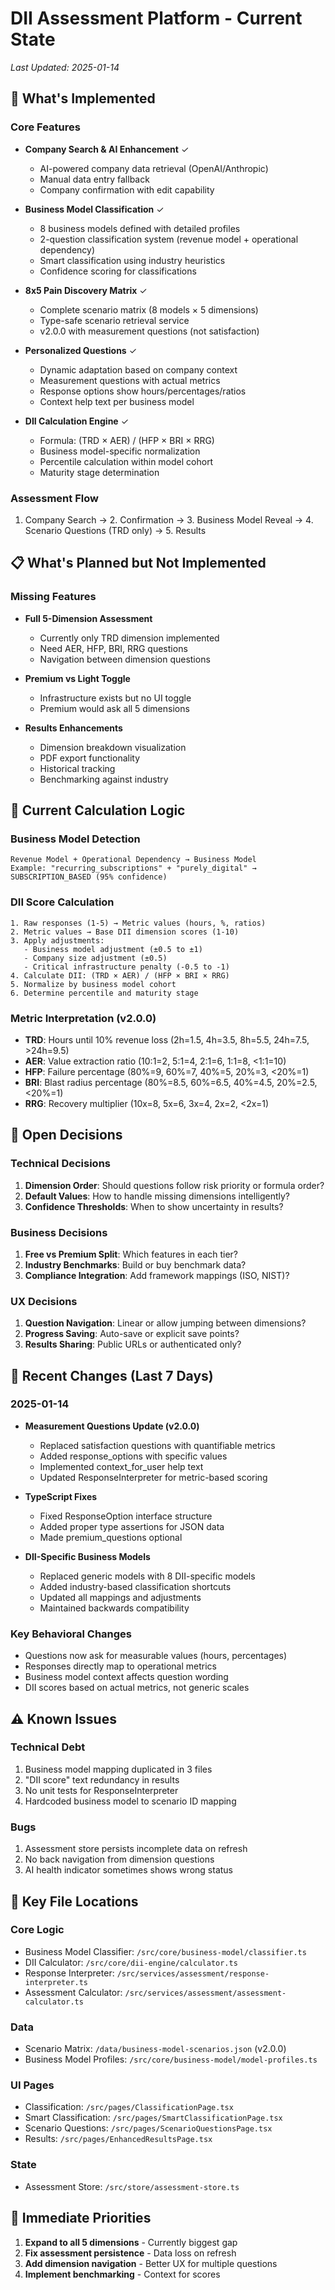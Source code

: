 # DII Assessment Platform - Current State
*Last Updated: 2025-01-14*

## 🚀 What's Implemented

### Core Features
- **Company Search & AI Enhancement** ✓
  - AI-powered company data retrieval (OpenAI/Anthropic)
  - Manual data entry fallback
  - Company confirmation with edit capability
  
- **Business Model Classification** ✓
  - 8 business models defined with detailed profiles
  - 2-question classification system (revenue model + operational dependency)
  - Smart classification using industry heuristics
  - Confidence scoring for classifications
  
- **8x5 Pain Discovery Matrix** ✓
  - Complete scenario matrix (8 models × 5 dimensions)
  - Type-safe scenario retrieval service
  - v2.0.0 with measurement questions (not satisfaction)
  
- **Personalized Questions** ✓
  - Dynamic adaptation based on company context
  - Measurement questions with actual metrics
  - Response options show hours/percentages/ratios
  - Context help text per business model
  
- **DII Calculation Engine** ✓
  - Formula: (TRD × AER) / (HFP × BRI × RRG)
  - Business model-specific normalization
  - Percentile calculation within model cohort
  - Maturity stage determination

### Assessment Flow
1. Company Search → 2. Confirmation → 3. Business Model Reveal → 4. Scenario Questions (TRD only) → 5. Results

## 📋 What's Planned but Not Implemented

### Missing Features
- **Full 5-Dimension Assessment**
  - Currently only TRD dimension implemented
  - Need AER, HFP, BRI, RRG questions
  - Navigation between dimension questions
  
- **Premium vs Light Toggle**
  - Infrastructure exists but no UI toggle
  - Premium would ask all 5 dimensions
  
- **Results Enhancements**
  - Dimension breakdown visualization
  - PDF export functionality
  - Historical tracking
  - Benchmarking against industry

## 🧮 Current Calculation Logic

### Business Model Detection
```
Revenue Model + Operational Dependency → Business Model
Example: "recurring_subscriptions" + "purely_digital" → SUBSCRIPTION_BASED (95% confidence)
```

### DII Score Calculation
```
1. Raw responses (1-5) → Metric values (hours, %, ratios)
2. Metric values → Base DII dimension scores (1-10)
3. Apply adjustments:
   - Business model adjustment (±0.5 to ±1)
   - Company size adjustment (±0.5)
   - Critical infrastructure penalty (-0.5 to -1)
4. Calculate DII: (TRD × AER) / (HFP × BRI × RRG)
5. Normalize by business model cohort
6. Determine percentile and maturity stage
```

### Metric Interpretation (v2.0.0)
- **TRD**: Hours until 10% revenue loss (2h=1.5, 4h=3.5, 8h=5.5, 24h=7.5, >24h=9.5)
- **AER**: Value extraction ratio (10:1=2, 5:1=4, 2:1=6, 1:1=8, <1:1=10)
- **HFP**: Failure percentage (80%=9, 60%=7, 40%=5, 20%=3, <20%=1)
- **BRI**: Blast radius percentage (80%=8.5, 60%=6.5, 40%=4.5, 20%=2.5, <20%=1)
- **RRG**: Recovery multiplier (10x=8, 5x=6, 3x=4, 2x=2, <2x=1)

## 🤔 Open Decisions

### Technical Decisions
1. **Dimension Order**: Should questions follow risk priority or formula order?
2. **Default Values**: How to handle missing dimensions intelligently?
3. **Confidence Thresholds**: When to show uncertainty in results?

### Business Decisions
1. **Free vs Premium Split**: Which features in each tier?
2. **Industry Benchmarks**: Build or buy benchmark data?
3. **Compliance Integration**: Add framework mappings (ISO, NIST)?

### UX Decisions
1. **Question Navigation**: Linear or allow jumping between dimensions?
2. **Progress Saving**: Auto-save or explicit save points?
3. **Results Sharing**: Public URLs or authenticated only?

## 🔄 Recent Changes (Last 7 Days)

### 2025-01-14
- **Measurement Questions Update (v2.0.0)**
  - Replaced satisfaction questions with quantifiable metrics
  - Added response_options with specific values
  - Implemented context_for_user help text
  - Updated ResponseInterpreter for metric-based scoring
  
- **TypeScript Fixes**
  - Fixed ResponseOption interface structure
  - Added proper type assertions for JSON data
  - Made premium_questions optional

- **DII-Specific Business Models**
  - Replaced generic models with 8 DII-specific models
  - Added industry-based classification shortcuts
  - Updated all mappings and adjustments
  - Maintained backwards compatibility

### Key Behavioral Changes
- Questions now ask for measurable values (hours, percentages)
- Responses directly map to operational metrics
- Business model context affects question wording
- DII scores based on actual metrics, not generic scales

## ⚠️ Known Issues

### Technical Debt
1. Business model mapping duplicated in 3 files
2. "DII score" text redundancy in results
3. No unit tests for ResponseInterpreter
4. Hardcoded business model to scenario ID mapping

### Bugs
1. Assessment store persists incomplete data on refresh
2. No back navigation from dimension questions
3. AI health indicator sometimes shows wrong status

## 📁 Key File Locations

### Core Logic
- Business Model Classifier: `/src/core/business-model/classifier.ts`
- DII Calculator: `/src/core/dii-engine/calculator.ts`
- Response Interpreter: `/src/services/assessment/response-interpreter.ts`
- Assessment Calculator: `/src/services/assessment/assessment-calculator.ts`

### Data
- Scenario Matrix: `/data/business-model-scenarios.json` (v2.0.0)
- Business Model Profiles: `/src/core/business-model/model-profiles.ts`

### UI Pages
- Classification: `/src/pages/ClassificationPage.tsx`
- Smart Classification: `/src/pages/SmartClassificationPage.tsx`
- Scenario Questions: `/src/pages/ScenarioQuestionsPage.tsx`
- Results: `/src/pages/EnhancedResultsPage.tsx`

### State
- Assessment Store: `/src/store/assessment-store.ts`

## 🎯 Immediate Priorities

1. **Expand to all 5 dimensions** - Currently biggest gap
2. **Fix assessment persistence** - Data loss on refresh
3. **Add dimension navigation** - Better UX for multiple questions
4. **Implement benchmarking** - Context for scores